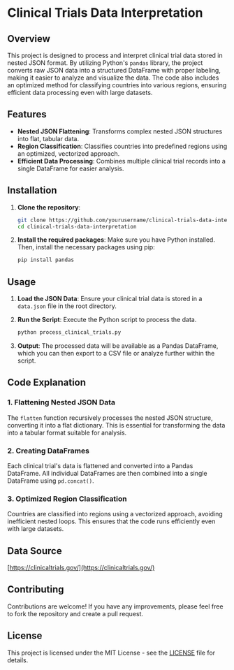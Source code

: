 # Clinical Trials Data Interpretation

## Overview

This project is designed to process and interpret clinical trial data stored in nested JSON format. By utilizing Python's `pandas` library, the project converts raw JSON data into a structured DataFrame with proper labeling, making it easier to analyze and visualize the data. The code also includes an optimized method for classifying countries into various regions, ensuring efficient data processing even with large datasets.

## Features

- **Nested JSON Flattening**: Transforms complex nested JSON structures into flat, tabular data.
- **Region Classification**: Classifies countries into predefined regions using an optimized, vectorized approach.
- **Efficient Data Processing**: Combines multiple clinical trial records into a single DataFrame for easier analysis.

## Installation

1. **Clone the repository**:
    ```bash
    git clone https://github.com/yourusername/clinical-trials-data-interpretation.git
    cd clinical-trials-data-interpretation
    ```

2. **Install the required packages**:
    Make sure you have Python installed. Then, install the necessary packages using pip:
    ```bash
    pip install pandas
    ```

## Usage

1. **Load the JSON Data**:
   Ensure your clinical trial data is stored in a `data.json` file in the root directory.

2. **Run the Script**:
   Execute the Python script to process the data.
    ```bash
    python process_clinical_trials.py
    ```

3. **Output**:
   The processed data will be available as a Pandas DataFrame, which you can then export to a CSV file or analyze further within the script.

## Code Explanation

### 1. Flattening Nested JSON Data
The `flatten` function recursively processes the nested JSON structure, converting it into a flat dictionary. This is essential for transforming the data into a tabular format suitable for analysis.

### 2. Creating DataFrames
Each clinical trial's data is flattened and converted into a Pandas DataFrame. All individual DataFrames are then combined into a single DataFrame using `pd.concat()`.

### 3. Optimized Region Classification
Countries are classified into regions using a vectorized approach, avoiding inefficient nested loops. This ensures that the code runs efficiently even with large datasets.

## Data Source

[https://clinicaltrials.gov/](https://clinicaltrials.gov/)

## Contributing

Contributions are welcome! If you have any improvements, please feel free to fork the repository and create a pull request.

## License

This project is licensed under the MIT License - see the [LICENSE](LICENSE) file for details.

